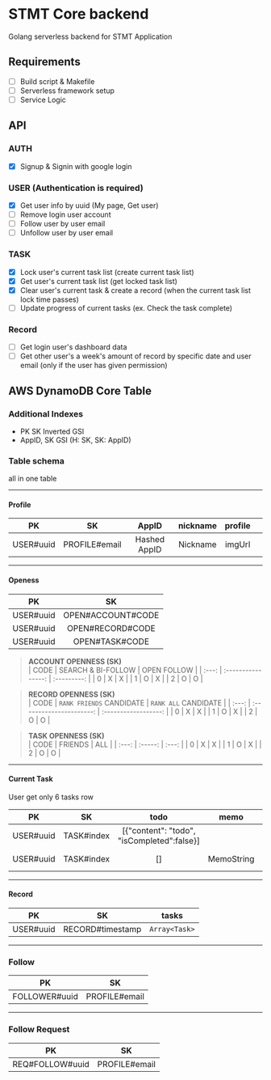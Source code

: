# STMT Core backend

Golang serverless backend for STMT Application

## Requirements

- [ ] Build script & Makefile
- [ ] Serverless framework setup
- [ ] Service Logic
 
## API

### AUTH

- [x] Signup & Signin with google login

### USER (Authentication is required)
- [x] Get user info by uuid (My page, Get user)
- [ ] Remove login user account
- [ ] Follow user by user email
- [ ] Unfollow user by user email

### TASK
- [x] Lock user's current task list (create current task list)
- [x] Get user's current task list (get locked task list)
- [x] Clear user's current task & create a record (when the current task list lock time passes)
- [ ] Update progress of current tasks (ex. Check the task complete)

### Record
- [ ] Get login user's dashboard data
- [ ] Get other user's a week's amount of record by specific date and user email (only if the user has given permission)

## AWS DynamoDB Core Table

### Additional Indexes
- PK SK Inverted GSI 
- AppID, SK GSI (H: SK, SK: AppID)
 
### Table schema

all in one table

---
#### Profile

|    PK     |      SK       |    AppID     | nickname | profile |       |
| :-------: | :-----------: | :----------: | :------: | :-----: | :---: |
| USER#uuid | PROFILE#email | Hashed AppID | Nickname | imgUrl  |
  
---

#### Openess
|    PK     |        SK         |
| :-------: | :---------------: |
| USER#uuid | OPEN#ACCOUNT#CODE |
| USER#uuid | OPEN#RECORD#CODE  |
| USER#uuid |  OPEN#TASK#CODE   |

> **ACCOUNT OPENNESS (SK)**  
> | CODE  | SEARCH & BI-FOLLOW | OPEN FOLLOW |
> | :---: | :----------------: | :---------: |
> |   0   |         X          |      X      |
> |   1   |         O          |      X      |
> |   2   |         O          |      O      |

> **RECORD OPENNESS (SK)**  
> | CODE  | `RANK FRIENDS` CANDIDATE | `RANK ALL` CANDIDATE |
> | :---: | :----------------------: | :------------------: |
> |   0   |            X             |          X           |
> |   1   |            O             |          X           |
> |   2   |            O             |          O           |


>  **TASK OPENNESS (SK)**  
> | CODE  | FRIENDS |  ALL  |
> | :---: | :-----: | :---: |
> |   0   |    X    |   X   |
> |   1   |    O    |   X   |
> |   2   |    O    |   O   |

---

#### Current Task

User get only 6 tasks row

|    PK     |     SK     |                    todo                    |    memo    |    where     |   willStart   | estimatedMinutes |  completedAt  |   createdAt   |
| :-------: | :--------: | :----------------------------------------: | :--------: | :----------: | :-----------: | :--------------: | :-----------: | :-----------: |
| USER#uuid | TASK#index | [{"content": "todo", "isCompleted":false}] |            |              |
| USER#uuid | TASK#index |                     []                     | MemoString | hanyang univ | 1604343297363 |       300        | 1604343441719 | 1604343257363 |

---

#### Record

|    PK     |        SK        |     tasks     |
| :-------: | :--------------: | :-----------: |
| USER#uuid | RECORD#timestamp | `Array<Task>` |

---

### Follow

|      PK       |      SK       |
| :-----------: | :-----------: |
| FOLLOWER#uuid | PROFILE#email |

---

### Follow Request

|       PK        |      SK       |
| :-------------: | :-----------: |
| REQ#FOLLOW#uuid | PROFILE#email |
